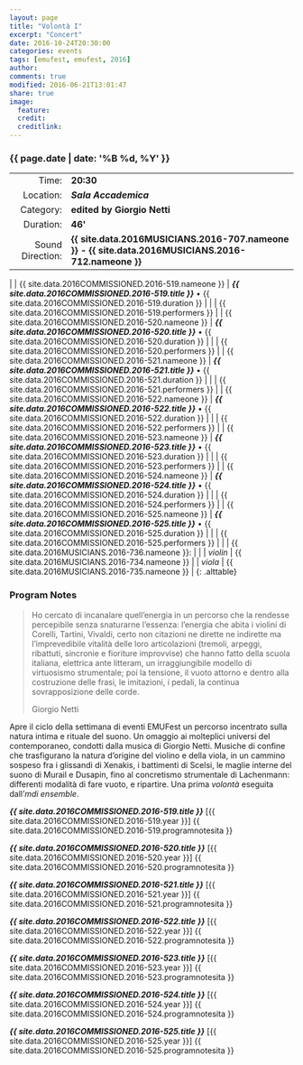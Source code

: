 ```yaml
---
layout: page
title: "Volontà I"
excerpt: "Concert"
date: 2016-10-24T20:30:00
categories: events
tags: [emufest, emufest, 2016]
author:
comments: true
modified: 2016-06-21T13:01:47
share: true
image:
  feature:
  credit:
  creditlink:
---
```


### {{ page.date | date: '%B %d, %Y' }}

|  |  |
|------------:|:------------|
| Time: | **20:30** |
| Location: | ***Sala Accademica*** |
| Category: | **edited by Giorgio Netti** |
| Duration: | **46'** |
| Sound Direction: | **{{ site.data.2016MUSICIANS.2016-707.nameone }} - {{ site.data.2016MUSICIANS.2016-712.nameone }}** |
|
| {{ site.data.2016COMMISSIONED.2016-519.nameone }} | ***{{ site.data.2016COMMISSIONED.2016-519.title }}*** • {{ site.data.2016COMMISSIONED.2016-519.duration }} |
|  | {{ site.data.2016COMMISSIONED.2016-519.performers }} |
| {{ site.data.2016COMMISSIONED.2016-520.nameone }} | ***{{ site.data.2016COMMISSIONED.2016-520.title }}*** • {{ site.data.2016COMMISSIONED.2016-520.duration }} |
|  | {{ site.data.2016COMMISSIONED.2016-520.performers }} |
| {{ site.data.2016COMMISSIONED.2016-521.nameone }} | ***{{ site.data.2016COMMISSIONED.2016-521.title }}*** • {{ site.data.2016COMMISSIONED.2016-521.duration }} |
|  | {{ site.data.2016COMMISSIONED.2016-521.performers }} |
| {{ site.data.2016COMMISSIONED.2016-522.nameone }} | ***{{ site.data.2016COMMISSIONED.2016-522.title }}*** • {{ site.data.2016COMMISSIONED.2016-522.duration }} |
|  | {{ site.data.2016COMMISSIONED.2016-522.performers }} |
| {{ site.data.2016COMMISSIONED.2016-523.nameone }} | ***{{ site.data.2016COMMISSIONED.2016-523.title }}*** • {{ site.data.2016COMMISSIONED.2016-523.duration }} |
|  | {{ site.data.2016COMMISSIONED.2016-523.performers }} |
| {{ site.data.2016COMMISSIONED.2016-524.nameone }} | ***{{ site.data.2016COMMISSIONED.2016-524.title }}*** • {{ site.data.2016COMMISSIONED.2016-524.duration }} |
|  | {{ site.data.2016COMMISSIONED.2016-524.performers }} |
| {{ site.data.2016COMMISSIONED.2016-525.nameone }} | ***{{ site.data.2016COMMISSIONED.2016-525.title }}*** • {{ site.data.2016COMMISSIONED.2016-525.duration }} |
|  | {{ site.data.2016COMMISSIONED.2016-525.performers }} |
|
| {{ site.data.2016MUSICIANS.2016-736.nameone }}: | |
|  *violin* | {{ site.data.2016MUSICIANS.2016-734.nameone }} |
|  *viola* | {{ site.data.2016MUSICIANS.2016-735.nameone }} |
{: .alttable}

### Program Notes

> Ho cercato di incanalare quell’energia in un percorso che la rendesse percepibile senza snaturarne l’essenza: l’energia che abita i violini di Corelli, Tartini, Vivaldi, certo non citazioni ne dirette ne indirette ma l’imprevedibile vitalità delle loro articolazioni (tremoli, arpeggi, ribattuti, sincronie e fioriture improvvise) che hanno fatto della scuola italiana, elettrica ante litteram, un irraggiungibile modello di virtuosismo strumentale; poi la tensione, il vuoto attorno e dentro alla costruzione delle frasi, le imitazioni, i pedali, la continua sovrapposizione delle corde.
>
> Giorgio Netti

Apre il ciclo della settimana di eventi EMUFest un percorso incentrato sulla natura intima e rituale del suono.
Un omaggio ai molteplici universi del contemporaneo, condotti dalla musica di Giorgio Netti. Musiche di confine che trasfigurano la natura d’origine del violino e della viola, in un cammino sospeso fra i glissandi di Xenakis, i battimenti di Scelsi, le maglie interne del suono di Murail e Dusapin, fino al concretismo strumentale di Lachenmann: differenti modalità di fare vuoto, e ripartire.
Una prima *volontà* eseguita  dall’*mdi ensemble*.


***{{ site.data.2016COMMISSIONED.2016-519.title }}*** [{{ site.data.2016COMMISSIONED.2016-519.year }}] {{ site.data.2016COMMISSIONED.2016-519.programnotesita }}

***{{ site.data.2016COMMISSIONED.2016-520.title }}*** [{{ site.data.2016COMMISSIONED.2016-520.year }}] {{ site.data.2016COMMISSIONED.2016-520.programnotesita }}

***{{ site.data.2016COMMISSIONED.2016-521.title }}*** [{{ site.data.2016COMMISSIONED.2016-521.year }}] {{ site.data.2016COMMISSIONED.2016-521.programnotesita }}

***{{ site.data.2016COMMISSIONED.2016-522.title }}*** [{{ site.data.2016COMMISSIONED.2016-522.year }}] {{ site.data.2016COMMISSIONED.2016-522.programnotesita }}

***{{ site.data.2016COMMISSIONED.2016-523.title }}*** [{{ site.data.2016COMMISSIONED.2016-523.year }}] {{ site.data.2016COMMISSIONED.2016-523.programnotesita }}

***{{ site.data.2016COMMISSIONED.2016-524.title }}*** [{{ site.data.2016COMMISSIONED.2016-524.year }}] {{ site.data.2016COMMISSIONED.2016-524.programnotesita }}

***{{ site.data.2016COMMISSIONED.2016-525.title }}*** [{{ site.data.2016COMMISSIONED.2016-525.year }}] {{ site.data.2016COMMISSIONED.2016-525.programnotesita }}
